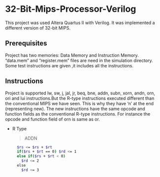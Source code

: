 # 32-Bit-Mips-Processor-Verilog

This project was used Altera Quartus II with Verilog. It was implemented a different version of 32-bit MIPS. 

## Prerequisites

Project has two memories: Data Memory and Instruction Memory. 
“data.mem” and “register.mem” files are need in the simulation directory. Some test instructions are given ,it includes all the instructions.

## Instructions

Project is supported lw, sw, j, jal, jr, beq, bne, addn, subn, xorn, andn, orn, ori and lui instructions.But the R-type instructions executed different than the conventional MIPS we have seen. This is why they have ‘n’ at the end (representing new). The new instructions have the same opcode and function fields as the conventional R-type instructions. For instance the opcode and function field of orn is same as or.

- R Type
    
    >ADDN
    ```sh
      $rs <= $rs + $rt 
      if($rs + $rt == 0) $rd <= 1
      else if($rs + $rt < 0)
        $rd <= 2 
      else 
        $rd <= 3
    ```
      
